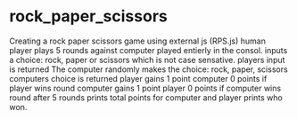# rock_paper_scissors

Creating a rock paper scissors game using external js (RPS.js) 
human player plays 5 rounds against computer played entierly in the consol.
inputs a choice: rock, paper or scissors which is not case sensative.
players input is returned 
The computer randomly makes the choice: rock, paper, scissors
computers choice is returned
player gains 1 point computer 0 points if player wins round
computer gains 1 point player 0 points if computer wins round
after 5 rounds prints total points for computer and player
prints who won.